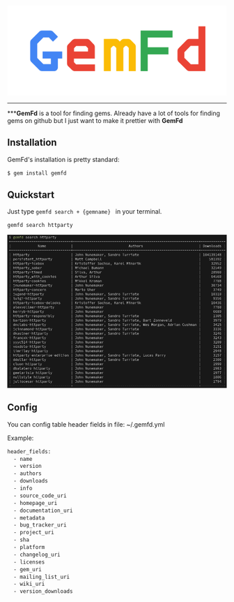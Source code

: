 <p align="center">
  <img src="https://github.com/luathn/gemfd/raw/master/images/gemfd-logo.png" alt="GemFd Logo"/>
</p>

----------
*****GemFd** is a tool for finding gems. Already have a lot of tools for finding gems on github but I just want to make it prettier with **GemFd**

## Installation
GemFd's installation is pretty standard:
```sh
$ gem install gemfd
```

## Quickstart
Just type `gemfd search + {gemname} ` in your terminal.
```sh
gemfd search httparty
```
<p align="center">
  <img src="https://github.com/luathn/gemfd/raw/master/images/demo_result.png" alt="Demo result"/>
</p>


## Config
You can config table header fields in file: ~/.gemfd.yml

Example:
```sh
header_fields:
  - name
  - version
  - authors
  - downloads
  - info
  - source_code_uri
  - homepage_uri
  - documentation_uri
  - metadata
  - bug_tracker_uri
  - project_uri
  - sha
  - platform
  - changelog_uri
  - licenses
  - gem_uri
  - mailing_list_uri
  - wiki_uri
  - version_downloads
```

